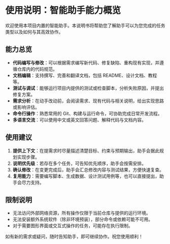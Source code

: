 # 使用说明：智能助手能力概览

欢迎使用本项目内置的智能助手。本说明书将帮助您了解助手可以为您完成的任务类型以及如何与其高效协作。

## 能力总览

- **代码编写与修改**：可以根据需求编写新代码、修复缺陷、重构现有实现，并遵循仓库内的代码规范。
- **文档编辑**：支持撰写、完善和翻译文档，包括 README、设计文档、教程等。
- **测试与调试**：能够运行项目内提供的测试或检查脚本，分析失败原因，并提出修复方案。
- **需求分析**：在动手改动前，会阅读需求、现有代码与相关说明，给出实现思路或影响评估。
- **命令行操作**：熟悉常用的 Git、构建与运行命令，可协助完成日常开发流程。
- **多语言交流**：可以使用中文或英文回答问题、解释代码与文档内容。

## 使用建议

1. **提供上下文**：在提需求时尽量描述清楚目标、约束与预期输出，助手会据此规划实现步骤。
2. **说明优先级**：若存在多个任务，可告知优先顺序，助手会按需安排。
3. **确认修改**：在变更完成后，助手会汇总修改内容与测试结果，方便快速复查。
4. **复用能力**：需要编写脚本、生成数据、设计测试用例等，也可以直接提出，助手会尽力支持。

## 限制说明

- 无法访问外部网络资源，所有操作仅限于当前仓库与提供的运行环境。
- 无法安装额外系统软件（除非环境预装），部分命令或依赖可能不可用。
- 对于需要图形界面或交互式操作的任务，可能存在执行限制。

如有新的需求或疑问，随时告知助手，即可继续协作。祝您使用顺利！

